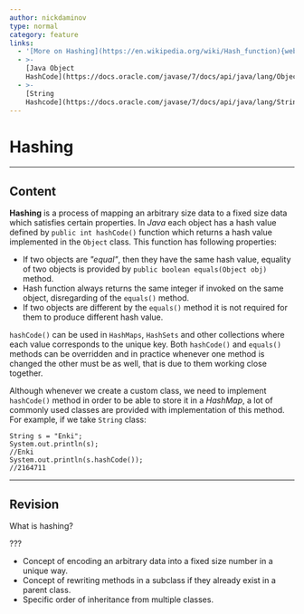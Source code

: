 ```yaml
---
author: nickdaminov
type: normal
category: feature
links:
  - '[More on Hashing](https://en.wikipedia.org/wiki/Hash_function){website}'
  - >-
    [Java Object
    HashCode](https://docs.oracle.com/javase/7/docs/api/java/lang/Object.html#hashCode()){website}
  - >-
    [String
    Hashcode](https://docs.oracle.com/javase/7/docs/api/java/lang/String.html#hashCode()){website}
---
```


# Hashing


---

## Content

**Hashing** is a process of mapping an arbitrary size data to a fixed size data which satisfies certain properties. In *Java* each object has a hash value defined by `public int hashCode()` function which returns a hash value implemented in the `Object` class. This function has following properties:

- If two objects are *"equal"*, then they have the same hash value, equality of two objects is provided by `public boolean equals(Object obj)` method.
- Hash function always returns the same integer if invoked on the same object, disregarding of the `equals()` method.
- If two objects are different by the `equals()` method it is not required for them to produce different hash value.

`hashCode()` can be used in `HashMaps`, `HashSets` and other collections where each value corresponds to the unique key. Both `hashCode()` and `equals()` methods can be overridden and in practice whenever one method is changed the other must be as well, that is due to them working close together.

Although whenever we create a custom class, we need to implement `hashCode()` method in order to be able to store it in a *HashMap*, a lot of commonly used classes are provided with implementation of this method. For example, if we take `String` class:

```plain-text
String s = "Enki";
System.out.println(s);
//Enki
System.out.println(s.hashCode());
//2164711
```


---

## Revision

What is hashing?

???

- Concept of encoding an arbitrary data into a fixed size number in a unique way.
- Concept of rewriting methods in a subclass if they already exist in a parent class.
- Specific order of inheritance from multiple classes.
